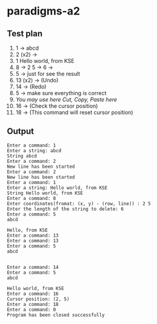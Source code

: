 # paradigms-a2
## Test plan
1. 1 -> abcd
2. 2 (x2) ->
3. 1 Hello world, from KSE
4. 8 -> 2 5 -> 6 ->
5. 5 -> just for see the result
6. 13 (x2) -> (Undo)
7. 14 -> (Redo)
8. 5 -> make sure everything is correct
9. *You may use here Cut, Copy, Paste here*
10. 16 -> (Check the cursor position)
11. 18 -> (This command will reset cursor position)

## Output
```
Enter a command: 1
Enter a string: abcd
String abcd
Enter a command: 2
New line has been started
Enter a command: 2
New line has been started
Enter a command: 1
Enter a string: Hello world, from KSE
String Hello world, from KSE
Enter a command: 8
Enter coordinates(fromat: (x, y) - (row, line)) : 2 5
Enter the length of the string to delete: 6
Enter a command: 5
abcd

Hello, from KSE
Enter a command: 13
Enter a command: 13
Enter a command: 5
abcd


Enter a command: 14
Enter a command: 5
abcd

Hello world, from KSE
Enter a command: 16
Cursor position: (2, 5)
Enter a command: 18
Enter a command: 0
Program has been closed successfully
```
